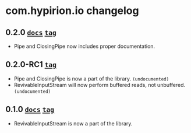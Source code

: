 # com.hypirion.io changelog

## 0.2.0 [`docs`][0.2.0-docs] [`tag`][0.2.0-tag]

* Pipe and ClosingPipe now includes proper documentation.

## 0.2.0-RC1 [`tag`][0.2.0-RC1-tag]

* Pipe and ClosingPipe is now a part of the library. `(undocumented)`
* RevivableInputStream will now perform buffered reads, not unbuffered.
  `(undocumented)`

## 0.1.0 [`docs`][0.1.0-docs] [`tag`][0.1.0-tag]

* RevivableInputStream is now a part of the library.

[0.2.0-tag]: https://github.com/hyPiRion/com.hypirion.io/tree/0.2.0
[0.2.0-docs]: http://hypirion.github.com/com.hypirion.io/0.2.0/
[0.2.0-RC1-tag]: https://github.com/hyPiRion/com.hypirion.io/tree/0.2.0-RC1
[0.1.0-tag]: https://github.com/hyPiRion/com.hypirion.io/tree/0.1.0
[0.1.0-docs]: http://hypirion.github.com/com.hypirion.io/0.1.0/
